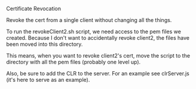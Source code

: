 Certificate Revocation

Revoke the cert from a single client without changing all the things.

To run the revokeClient2.sh script, we need access to the pem files we created.
Because I don't want to accidentally revoke client2, the files have been moved into 
this directory.

This means, when you want to revoke client2's cert, move the script to the directory with 
all the pem files (probably one level up).

Also, be sure to add the CLR to the server. For an example see clrServer.js (it's here to 
serve as an example).
